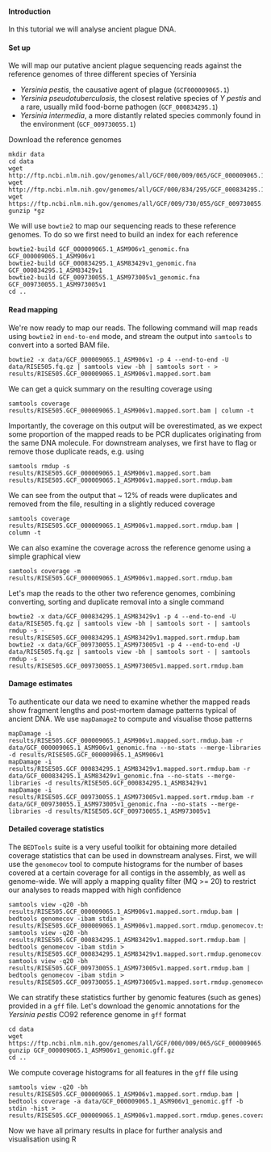 #### Introduction

In this tutorial we will analyse ancient plague DNA.

#### Set up

We will map our putative ancient plague sequencing reads against the reference genomes of three different species of Yersinia

- *Yersinia pestis*, the causative agent of plague (`GCF000009065.1`)
- *Yersinia pseudotuberculosis*, the closest relative species of *Y pestis* and a rare, usually mild food-borne pathogen (`GCF_000834295.1`)
- *Yersinia intermedia*, a more distantly related species commonly found in the environment (`GCF_009730055.1`)

Download the reference genomes

```
mkdir data
cd data
wget http://ftp.ncbi.nlm.nih.gov/genomes/all/GCF/000/009/065/GCF_000009065.1_ASM906v1/GCF_000009065.1_ASM906v1_genomic.fna.gz
wget http://ftp.ncbi.nlm.nih.gov/genomes/all/GCF/000/834/295/GCF_000834295.1_ASM83429v1/GCF_000834295.1_ASM83429v1_genomic.fna.gz
wget https://ftp.ncbi.nlm.nih.gov/genomes/all/GCF/009/730/055/GCF_009730055.1_ASM973005v1/GCF_009730055.1_ASM973005v1_genomic.fna.gz
gunzip *gz
```

We will use `bowtie2` to map our sequencing reads to these reference genomes. To do so we first need to build an index for each reference

```
bowtie2-build GCF_000009065.1_ASM906v1_genomic.fna GCF_000009065.1_ASM906v1
bowtie2-build GCF_000834295.1_ASM83429v1_genomic.fna GCF_000834295.1_ASM83429v1
bowtie2-build GCF_009730055.1_ASM973005v1_genomic.fna GCF_009730055.1_ASM973005v1
cd ..
```

#### Read mapping

We're now ready to map our reads. The following command will map reads using `bowtie2` in `end-to-end` mode, and stream the output into `samtools` to convert into a sorted BAM file.

```
bowtie2 -x data/GCF_000009065.1_ASM906v1 -p 4 --end-to-end -U data/RISE505.fq.gz | samtools view -bh | samtools sort - > results/RISE505.GCF_000009065.1_ASM906v1.mapped.sort.bam
```

We can get a quick summary on the resulting coverage using

```
samtools coverage results/RISE505.GCF_000009065.1_ASM906v1.mapped.sort.bam | column -t
```

Importantly, the coverage on this output will be overestimated, as we expect some proportion of the mapped reads to be PCR duplicates originating from the same DNA molecule. For downstream analyses, we first have to flag or remove those duplicate reads, e.g. using

```
samtools rmdup -s results/RISE505.GCF_000009065.1_ASM906v1.mapped.sort.bam  results/RISE505.GCF_000009065.1_ASM906v1.mapped.sort.rmdup.bam
```

We can see from the output that ~ 12% of reads were duplicates and removed from the file, resulting in a slightly reduced coverage

```
samtools coverage results/RISE505.GCF_000009065.1_ASM906v1.mapped.sort.rmdup.bam | column -t
```

We can also examine the coverage across the reference genome using
a simple graphical view

```
samtools coverage -m results/RISE505.GCF_000009065.1_ASM906v1.mapped.sort.rmdup.bam
```

Let's map the reads to the other two reference genomes, combining converting, sorting and duplicate removal into a single command

```
bowtie2 -x data/GCF_000834295.1_ASM83429v1 -p 4 --end-to-end -U data/RISE505.fq.gz | samtools view -bh | samtools sort - | samtools rmdup -s - results/RISE505.GCF_000834295.1_ASM83429v1.mapped.sort.rmdup.bam
bowtie2 -x data/GCF_009730055.1_ASM973005v1 -p 4 --end-to-end -U data/RISE505.fq.gz | samtools view -bh | samtools sort - | samtools rmdup -s - results/RISE505.GCF_009730055.1_ASM973005v1.mapped.sort.rmdup.bam
```

#### Damage estimates

To authenticate our data we need to examine whether the mapped reads show fragment lengths and post-mortem damage patterns typical of ancient DNA. We use `mapDamage2` to compute and visualise those patterns

 ```
 mapDamage -i results/RISE505.GCF_000009065.1_ASM906v1.mapped.sort.rmdup.bam -r data/GCF_000009065.1_ASM906v1_genomic.fna --no-stats --merge-libraries -d results/RISE505.GCF_000009065.1_ASM906v1
 mapDamage -i results/RISE505.GCF_000834295.1_ASM83429v1.mapped.sort.rmdup.bam -r data/GCF_000834295.1_ASM83429v1_genomic.fna --no-stats --merge-libraries -d results/RISE505.GCF_000834295.1_ASM83429v1
 mapDamage -i results/RISE505.GCF_009730055.1_ASM973005v1.mapped.sort.rmdup.bam -r data/GCF_009730055.1_ASM973005v1_genomic.fna --no-stats --merge-libraries -d results/RISE505.GCF_009730055.1_ASM973005v1
```

#### Detailed coverage statistics

The `BEDTools` suite is a very useful toolkit for obtaining more detailed coverage statistics that can be used in downstream analyses. First, we will use the `genomecov` tool to compute histograms for the number of bases covered at a certain coverage for all contigs in the assembly, as well as genome-wide. We will apply a mapping quality filter (MQ >= 20) to restrict our analyses to reads mapped with high confidence

```
samtools view -q20 -bh results/RISE505.GCF_000009065.1_ASM906v1.mapped.sort.rmdup.bam | bedtools genomecov -ibam stdin > results/RISE505.GCF_000009065.1_ASM906v1.mapped.sort.rmdup.genomecov.tsv
samtools view -q20 -bh results/RISE505.GCF_000834295.1_ASM83429v1.mapped.sort.rmdup.bam | bedtools genomecov -ibam stdin > results/RISE505.GCF_000834295.1_ASM83429v1.mapped.sort.rmdup.genomecov.tsv
samtools view -q20 -bh results/RISE505.GCF_009730055.1_ASM973005v1.mapped.sort.rmdup.bam | bedtools genomecov -ibam stdin > results/RISE505.GCF_009730055.1_ASM973005v1.mapped.sort.rmdup.genomecov.tsv
```

We can  stratify these statistics further by genomic features (such as genes) provided in a `gff` file. Let's download the genomic annotations for the *Yersinia pestis* CO92 reference genome in `gff` format

```
cd data
wget https://ftp.ncbi.nlm.nih.gov/genomes/all/GCF/000/009/065/GCF_000009065.1_ASM906v1/GCF_000009065.1_ASM906v1_genomic.gff.gz
gunzip GCF_000009065.1_ASM906v1_genomic.gff.gz
cd ..
```

We compute coverage histograms for all features in the `gff` file using

```
samtools view -q20 -bh results/RISE505.GCF_000009065.1_ASM906v1.mapped.sort.rmdup.bam | bedtools coverage -a data/GCF_000009065.1_ASM906v1_genomic.gff -b stdin -hist > results/RISE505.GCF_000009065.1_ASM906v1.mapped.sort.rmdup.genes.coverage.tsv
```

Now we have all primary results in place for further analysis and visualisation using R

